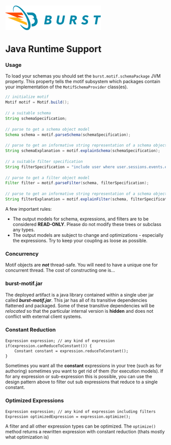 ![Burst](../../documentation/burst_h_small.png "")

# Java Runtime Support

### Usage

To load your schemas you should set the `burst.motif.schemaPackage` JVM property. This property tells the motif
subsystem which packages contain your implementation of the `MotifSchemaProvider` class(es).

```java
// initialize motif
Motif motif = Motif.build();

// a suitable schema
String schemaSpecification;

// parse to get a schema object model
Schema schema = motif.parseSchema(schemaSpecification);

// parse to get an informative string representation of a schema object model
String schemaExplanation = motif.explainSchema(schemaSpecification);

// a suitable filter specification
String filterSpecification = "include user where user.sessions.events.eventId != 987356";

// parse to get a filter object model
Filter filter = motif.parseFilter(schema, filterSpecification);

// parse to get an informative string representation of a schema object model
String filterExplanation = motif.explainFilter(schema, filterSpecification);
```

A few important rules:
* The output models for schema, expressions, and filters are to be considered __READ-ONLY__. Please do not
modify these trees or subclass any types.
* The output models are subject to change and optimizations - especially the expressions. Try to 
keep your coupling as loose as possible.

### Concurrency
Motif objects are ___not___ thread-safe. You will need to have a unique one for 
concurrent thread. The cost of constructing one is...

### burst-motif.jar
The deployed artifact is a java library contained within a single uber jar called ___burst-motif.jar___.
This jar has all of its transitive dependencies flattened and packaged. Some of these transitive dependencies will
 be _relocated_ so that the particular internal version is __hidden__ and does not conflict with external client
systems.

### Constant Reduction
    Expression expression; // any kind of expression
    if(expression.canReduceToConstant()) {
        Constant constant = expression.reduceToConstant();
    }
Sometimes you want all the __constant__ expressions in your tree (such as for authoring) sometimes
you want to get rid of them (for execution models). If for any expression or sub-expression this
is possible, you can use the design pattern above to filter out sub expressions that reduce
to a single constant.

### Optimized Expressions
    Expression expression; // any kind of expression including filters
    Expression optimizedExpression = expression.optimize();
A filter and all other expression types can be optimized. The `optimize()` method
returns a rewritten expression with constant reduction (thats mostly what optimization is)
